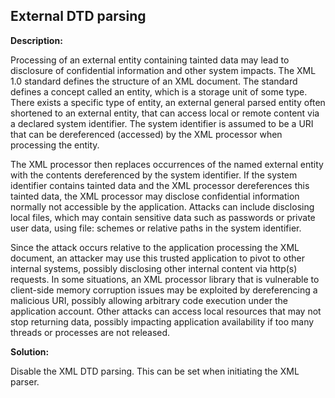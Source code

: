 
External DTD parsing
-------

**Description:**

Processing of an external entity containing tainted data may lead to disclosure of
confidential information and other system impacts.
The XML 1.0 standard defines the structure of an XML document.
The standard defines a concept called an entity, which is a storage unit of some type. 
There exists a specific type of entity, an external general parsed entity often shortened
to an external entity, that can access local or remote content via a declared system
identifier. The system identifier is assumed to be a URI that can be dereferenced
(accessed) by the XML processor when processing the entity. 

The XML processor then
replaces occurrences of the named external entity with the contents dereferenced by the
system identifier. If the system identifier contains tainted data and the XML processor
dereferences this tainted data, the XML processor may disclose confidential information
normally not accessible by the application. Attacks can include disclosing local files,
which may contain sensitive data such as passwords or private user data, 
using file: schemes or relative paths in the system identifier. 

Since the attack occurs relative to the application processing the XML document, 
an attacker may use this trusted application to pivot to other internal systems, 
possibly disclosing other internal content
via http(s) requests. In some situations, an XML processor library that is vulnerable
to client-side memory corruption issues may be exploited by dereferencing a malicious URI, 
possibly allowing arbitrary code execution under the application account. Other attacks 
can access local resources that may not stop returning data, possibly impacting application 
availability if too many threads or processes are not released. 


**Solution:**

Disable the XML DTD parsing. This can be set when initiating the XML parser.

	